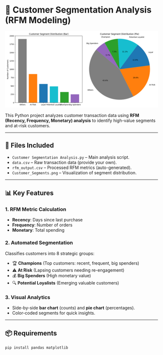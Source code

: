 # 🎯 Customer Segmentation Analysis (RFM Modeling)

![Customer Segment Visualization](Customer_Segments.png)

This Python project analyzes customer transaction data using **RFM (Recency, Frequency, Monetary) analysis** to identify high-value segments and at-risk customers.

---

## 📂 Files Included
- `Customer Segmentation Analysis.py` – Main analysis script.
- `data.csv` – Raw transaction data (provide your own).
- `rfm_output.csv` – Processed RFM metrics (auto-generated).
- `Customer_Segments.png` – Visualization of segment distribution.

---

## 📊 Key Features
### 1. **RFM Metric Calculation**
- **Recency**: Days since last purchase  
- **Frequency**: Number of orders  
- **Monetary**: Total spending  

### 2. **Automated Segmentation**
Classifies customers into 8 strategic groups:  
- 🏆 **Champions** (Top customers: recent, frequent, big spenders)  
- ⚠️ **At Risk** (Lapsing customers needing re-engagement)  
- 💰 **Big Spenders** (High monetary value)  
- 🔍 **Potential Loyalists** (Emerging valuable customers)  

### 3. **Visual Analytics**
- Side-by-side **bar chart** (counts) and **pie chart** (percentages).  
- Color-coded segments for quick insights.  

---

## 📦 Requirements
```bash
pip install pandas matplotlib